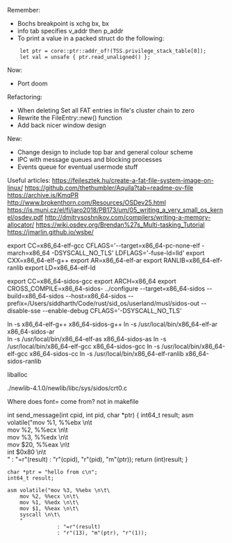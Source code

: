 Remember:
- Bochs breakpoint is xchg bx, bx
- info tab specifies v_addr then p_addr
- To print a value in a packed struct do the following:
```
    let ptr = core::ptr::addr_of!(TSS.privilege_stack_table[0]);
    let val = unsafe { ptr.read_unaligned() };
```

Now: 
- Port doom

Refactoring:
- When deleting Set all FAT entries in file's cluster chain to zero
- Rewrite the FileEntry::new() function
- Add back nicer window design

New:
- Change design to include top bar and general colour scheme
- IPC with message queues and blocking processes
- Events queue for eventual usermode stuff

Useful articles:
https://fejlesztek.hu/create-a-fat-file-system-image-on-linux/
https://github.com/thethumbler/Aquila?tab=readme-ov-file
https://archive.is/KmqPR
http://www.brokenthorn.com/Resources/OSDev25.html
https://is.muni.cz/el/fi/jaro2018/PB173/um/05_writing_a_very_small_os_kernel/osdev.pdf
http://dmitrysoshnikov.com/compilers/writing-a-memory-allocator/
https://wiki.osdev.org/Brendan%27s_Multi-tasking_Tutorial
https://jmarlin.github.io/wsbe/

export CC=x86_64-elf-gcc CFLAGS='--target=x86_64-pc-none-elf -march=x86_64 -DSYSCALL_NO_TLS' LDFLAGS='-fuse-ld=lld' 
export CXX=x86_64-elf-g++
export AR=x86_64-elf-ar
export RANLIB=x86_64-elf-ranlib
export LD=x86_64-elf-ld

export CC=x86_64-sidos-gcc
export ARCH=x86_64
export CROSS_COMPILE=x86_64-sidos-
../configure --target=x86_64-sidos --build=x86_64-sidos --host=x86_64-sidos --prefix=/Users/siddharth/Code/rust/sid_os/userland/musl/sidos-out --disable-sse --enable-debug  CFLAGS='-DSYSCALL_NO_TLS'

ln -s x86_64-elf-g++ x86_64-sidos-g++
ln -s /usr/local/bin/x86_64-elf-ar x86_64-sidos-ar       
ln -s /usr/local/bin/x86_64-elf-as x86_64-sidos-as
ln -s /usr/local/bin/x86_64-elf-gcc x86_64-sidos-gcc
ln -s /usr/local/bin/x86_64-elf-gcc x86_64-sidos-cc
ln -s /usr/local/bin/x86_64-elf-ranlib x86_64-sidos-ranlib

liballoc

./newlib-4.1.0/newlib/libc/sys/sidos/crt0.c

Where does font= come from? not in makefile

int send_message(int cpid, int pid, char *ptr)
{
    int64_t result;
    asm volatile("mov %1, %%ebx \n\t\
        mov %2, %%ecx \n\t\
        mov %3, %%edx \n\t\
        mov $20, %%eax \n\t\
        int $0x80 \n\t\
        "
                 : "=r"(result)
                 : "r"(cpid), "r"(pid), "m"(ptr));
    return (int)result;
}

```
char *ptr = "hello from c\n";
int64_t result;

asm volatile("mov %3, %%ebx \n\t\
    mov %2, %%ecx \n\t\
    mov %1, %%edx \n\t\
    mov $1, %%eax \n\t\
    syscall \n\t\
    "
                : "=r"(result)
                : "r"(13), "m"(ptr), "r"(1));
```

        
